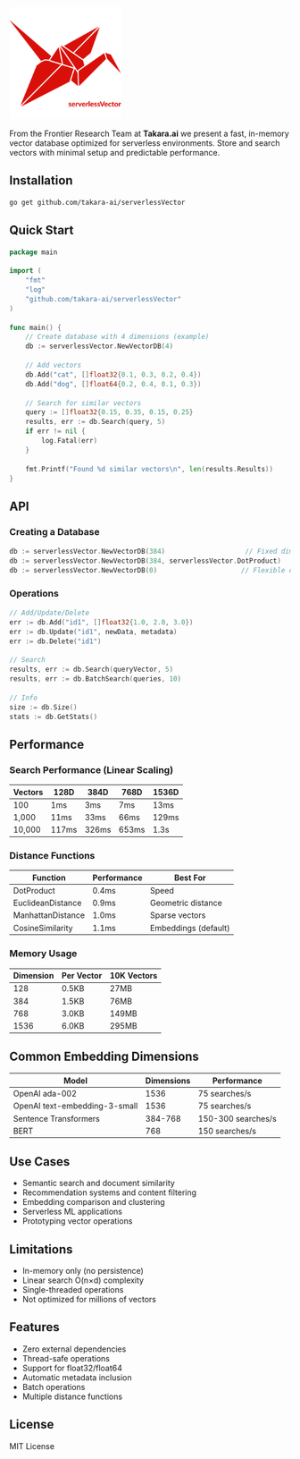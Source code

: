<img src="https://github.com/takara-ai/serverlessVector/blob/main/media/serverlessVector.svg" width="200" alt="Takara.ai Logo" />

From the Frontier Research Team at **Takara.ai** we present a fast, in-memory vector database optimized for serverless environments. Store and search vectors with minimal setup and predictable performance.

## Installation

```bash
go get github.com/takara-ai/serverlessVector
```

## Quick Start

```go
package main

import (
    "fmt"
    "log"
    "github.com/takara-ai/serverlessVector"
)

func main() {
    // Create database with 4 dimensions (example)
    db := serverlessVector.NewVectorDB(4)

    // Add vectors
    db.Add("cat", []float32{0.1, 0.3, 0.2, 0.4})
    db.Add("dog", []float64{0.2, 0.4, 0.1, 0.3})

    // Search for similar vectors
    query := []float32{0.15, 0.35, 0.15, 0.25}
    results, err := db.Search(query, 5)
    if err != nil {
        log.Fatal(err)
    }

    fmt.Printf("Found %d similar vectors\n", len(results.Results))
}
```

## API

### Creating a Database

```go
db := serverlessVector.NewVectorDB(384)                    // Fixed dimension
db := serverlessVector.NewVectorDB(384, serverlessVector.DotProduct)       // Custom distance function
db := serverlessVector.NewVectorDB(0)                     // Flexible dimensions
```

### Operations

```go
// Add/Update/Delete
err := db.Add("id1", []float32{1.0, 2.0, 3.0})
err := db.Update("id1", newData, metadata)
err := db.Delete("id1")

// Search
results, err := db.Search(queryVector, 5)
results, err := db.BatchSearch(queries, 10)

// Info
size := db.Size()
stats := db.GetStats()
```

## Performance

### Search Performance (Linear Scaling)

| Vectors | 128D | 384D | 768D | 1536D |
|---------|------|------|------|-------|
| 100     | 1ms  | 3ms  | 7ms  | 13ms  |
| 1,000   | 11ms | 33ms | 66ms | 129ms |
| 10,000  | 117ms| 326ms| 653ms| 1.3s  |

### Distance Functions

| Function | Performance | Best For |
|----------|-------------|----------|
| DotProduct | 0.4ms | Speed |
| EuclideanDistance | 0.9ms | Geometric distance |
| ManhattanDistance | 1.0ms | Sparse vectors |
| CosineSimilarity | 1.1ms | Embeddings (default) |

### Memory Usage

| Dimension | Per Vector | 10K Vectors |
|-----------|------------|-------------|
| 128       | 0.5KB      | 27MB        |
| 384       | 1.5KB      | 76MB        |
| 768       | 3.0KB      | 149MB       |
| 1536      | 6.0KB      | 295MB       |

## Common Embedding Dimensions

| Model | Dimensions | Performance |
|-------|------------|-------------|
| OpenAI ada-002 | 1536 | 75 searches/s |
| OpenAI text-embedding-3-small | 1536 | 75 searches/s |
| Sentence Transformers | 384-768 | 150-300 searches/s |
| BERT | 768 | 150 searches/s |

## Use Cases

- Semantic search and document similarity
- Recommendation systems and content filtering
- Embedding comparison and clustering
- Serverless ML applications
- Prototyping vector operations

## Limitations

- In-memory only (no persistence)
- Linear search O(n×d) complexity
- Single-threaded operations
- Not optimized for millions of vectors

## Features

- Zero external dependencies
- Thread-safe operations
- Support for float32/float64
- Automatic metadata inclusion
- Batch operations
- Multiple distance functions

## License

MIT License
